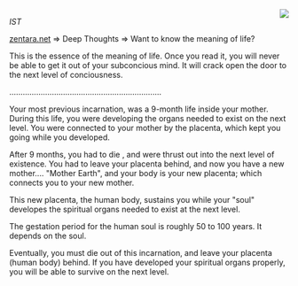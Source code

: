 <img src="https://web.archive.org/web/20150203043213im_/http://zentara.net/s_zenani.gif" style="max-width:80px;height:auto;float:right">

*IST*

[zentara.net](https://web.archive.org/web/20180718070300/http://zentara.net/) => Deep Thoughts => Want to know the meaning of life?

This is the essence of the meaning of life.
Once you read it, you will never be able to get it out of
your subconcious mind. It will crack open the door to the next
level of conciousness.

....................................................................

Your most previous incarnation, was a 9-month life inside
your mother. During this life, you were developing the organs
needed to exist on the next level. You were connected to your mother
by the placenta, which kept you going while you developed.

After 9 months, you had to die , and were thrust out into the next
level of existence. You had to leave your placenta behind, and now
you have a new mother.... "Mother Earth", and your body is your new
placenta; which connects you to your new mother.

This new placenta, the human body, sustains you while your "soul"
developes the spiritual organs needed to exist at the next level.

The gestation period for the human soul is roughly 50 to 100 years.
It depends on the soul.

Eventually, you must die out of this incarnation, and leave your
placenta (human body) behind. If you have developed your spiritual
organs properly, you will be able to survive on the next level.
